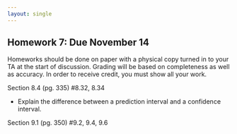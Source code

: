 ```yaml
---
layout: single
---
```


## Homework 7: Due November 14

Homeworks should be done on paper with a physical copy turned in to your TA at the start of discussion. Grading will be based on completeness as well as accuracy. In order to receive credit, you must show all your work.

Section 8.4 (pg. 335) #8.32, 8.34

- Explain the difference between a prediction interval and a confidence interval. 

Section 9.1 (pg. 350) #9.2, 9.4, 9.6

